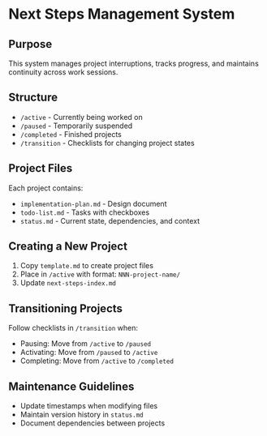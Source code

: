 # Next Steps Management System

## Purpose
This system manages project interruptions, tracks progress, and maintains continuity across work sessions.

## Structure
- `/active` - Currently being worked on
- `/paused` - Temporarily suspended
- `/completed` - Finished projects
- `/transition` - Checklists for changing project states

## Project Files
Each project contains:
- `implementation-plan.md` - Design document
- `todo-list.md` - Tasks with checkboxes
- `status.md` - Current state, dependencies, and context

## Creating a New Project
1. Copy `template.md` to create project files
2. Place in `/active` with format: `NNN-project-name/`
3. Update `next-steps-index.md`

## Transitioning Projects
Follow checklists in `/transition` when:
- Pausing: Move from `/active` to `/paused`
- Activating: Move from `/paused` to `/active`
- Completing: Move from `/active` to `/completed`

## Maintenance Guidelines
- Update timestamps when modifying files
- Maintain version history in `status.md`
- Document dependencies between projects
